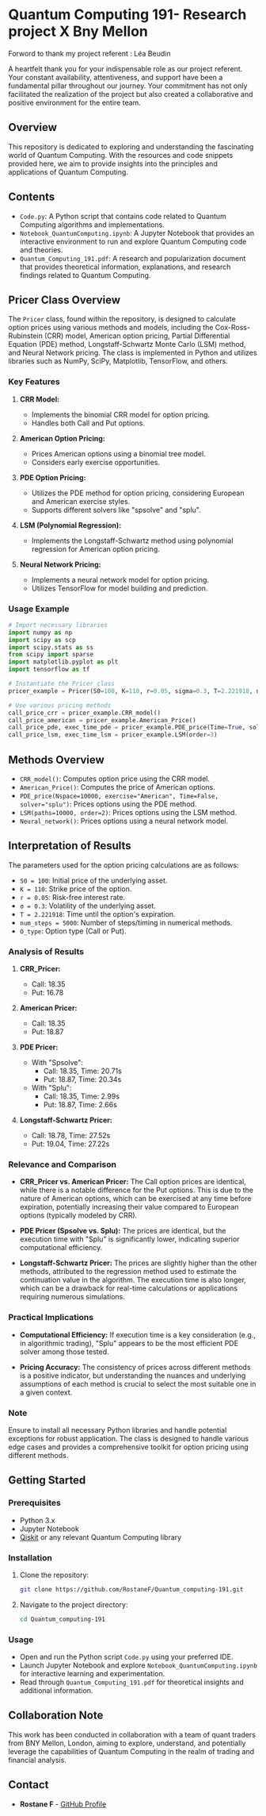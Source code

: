 # Quantum Computing 191- Research project X Bny Mellon

Forword to thank my project referent : Léa Beudin

A heartfelt thank you for your indispensable role as our project referent. Your constant availability, attentiveness, and support have been a fundamental pillar throughout our journey. Your commitment has not only facilitated the realization of the project but also created a collaborative and positive environment for the entire team.


## Overview

This repository is dedicated to exploring and understanding the fascinating world of Quantum Computing. With the resources and code snippets provided here, we aim to provide insights into the principles and applications of Quantum Computing.

## Contents

- `Code.py`: A Python script that contains code related to Quantum Computing algorithms and implementations.
- `Notebook_QuantumComputing.ipynb`: A Jupyter Notebook that provides an interactive environment to run and explore Quantum Computing code and theories.
- `Quantum_Computing_191.pdf`: A research and popularization document that provides theoretical information, explanations, and research findings related to Quantum Computing.

## Pricer Class Overview

The `Pricer` class, found within the repository, is designed to calculate option prices using various methods and models, including the Cox-Ross-Rubinstein (CRR) model, American option pricing, Partial Differential Equation (PDE) method, Longstaff-Schwartz Monte Carlo (LSM) method, and Neural Network pricing. The class is implemented in Python and utilizes libraries such as NumPy, SciPy, Matplotlib, TensorFlow, and others.

### Key Features

1. **CRR Model:**
   - Implements the binomial CRR model for option pricing.
   - Handles both Call and Put options.
   
2. **American Option Pricing:**
   - Prices American options using a binomial tree model.
   - Considers early exercise opportunities.

3. **PDE Option Pricing:**
   - Utilizes the PDE method for option pricing, considering European and American exercise styles.
   - Supports different solvers like "spsolve" and "splu".

4. **LSM (Polynomial Regression):**
   - Implements the Longstaff-Schwartz method using polynomial regression for American option pricing.

5. **Neural Network Pricing:**
   - Implements a neural network model for option pricing.
   - Utilizes TensorFlow for model building and prediction.

### Usage Example

```python
# Import necessary libraries
import numpy as np
import scipy as scp
import scipy.stats as ss
from scipy import sparse
import matplotlib.pyplot as plt
import tensorflow as tf

# Instantiate the Pricer class
pricer_example = Pricer(S0=100, K=110, r=0.05, sigma=0.3, T=2.221918, num_steps=5000, O_type="Call")

# Use various pricing methods
call_price_crr = pricer_example.CRR_model()
call_price_american = pricer_example.American_Price()
call_price_pde, exec_time_pde = pricer_example.PDE_price(Time=True, solver="spsolve")
call_price_lsm, exec_time_lsm = pricer_example.LSM(order=3)
```

## Methods Overview

- `CRR_model()`: Computes option price using the CRR model.
- `American_Price()`: Computes the price of American options.
- `PDE_price(Nspace=10000, exercise="American", Time=False, solver="splu")`: Prices options using the PDE method.
- `LSM(paths=10000, order=2)`: Prices options using the LSM method.
- `Neural_network()`: Prices options using a neural network model.

## Interpretation of Results

The parameters used for the option pricing calculations are as follows:

- `S0 = 100`: Initial price of the underlying asset.
- `K = 110`: Strike price of the option.
- `r = 0.05`: Risk-free interest rate.
- `σ = 0.3`: Volatility of the underlying asset.
- `T = 2.221918`: Time until the option's expiration.
- `num_steps = 5000`: Number of steps/timing in numerical methods.
- `O_type`: Option type (Call or Put).

### Analysis of Results

1. **CRR_Pricer:**
   - Call: 18.35
   - Put: 16.78

2. **American Pricer:**
   - Call: 18.35
   - Put: 18.87

3. **PDE Pricer:**
   - With "Spsolve":
     - Call: 18.35, Time: 20.71s
     - Put: 18.87, Time: 20.34s
   - With "Splu":
     - Call: 18.35, Time: 2.99s
     - Put: 18.87, Time: 2.66s

4. **Longstaff-Schwartz Pricer:**
   - Call: 18.78, Time: 27.52s
   - Put: 19.04, Time: 27.22s

### Relevance and Comparison

- **CRR_Pricer vs. American Pricer:**
  The Call option prices are identical, while there is a notable difference for the Put options. This is due to the nature of American options, which can be exercised at any time before expiration, potentially increasing their value compared to European options (typically modeled by CRR).

- **PDE Pricer (Spsolve vs. Splu):**
  The prices are identical, but the execution time with "Splu" is significantly lower, indicating superior computational efficiency.

- **Longstaff-Schwartz Pricer:**
  The prices are slightly higher than the other methods, attributed to the regression method used to estimate the continuation value in the algorithm. The execution time is also longer, which can be a drawback for real-time calculations or applications requiring numerous simulations.

### Practical Implications

- **Computational Efficiency:**
  If execution time is a key consideration (e.g., in algorithmic trading), "Splu" appears to be the most efficient PDE solver among those tested.

- **Pricing Accuracy:**
  The consistency of prices across different methods is a positive indicator, but understanding the nuances and underlying assumptions of each method is crucial to select the most suitable one in a given context.


### Note

Ensure to install all necessary Python libraries and handle potential exceptions for robust application. The class is designed to handle various edge cases and provides a comprehensive toolkit for option pricing using different methods.

## Getting Started

### Prerequisites

- Python 3.x
- Jupyter Notebook
- [Qiskit](https://qiskit.org/) or any relevant Quantum Computing library

### Installation

1. Clone the repository:
   ```bash
   git clone https://github.com/RostaneF/Quantum_computing-191.git
   ```

2. Navigate to the project directory:
   ```bash
   cd Quantum_computing-191
   ```
### Usage

- Open and run the Python script `Code.py` using your preferred IDE.
- Launch Jupyter Notebook and explore `Notebook_QuantumComputing.ipynb` for interactive learning and experimentation.
- Read through `Quantum_Computing_191.pdf` for theoretical insights and additional information.

## Collaboration Note

This work has been conducted in collaboration with a team of quant traders from BNY Mellon, London, aiming to explore, understand, and potentially leverage the capabilities of Quantum Computing in the realm of trading and financial analysis.

## Contact

- **Rostane F** - [GitHub Profile](https://github.com/RostaneF)
